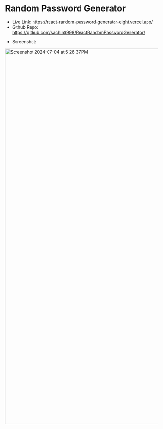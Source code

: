# Random Password Generator

* Live Link: https://react-random-password-generator-eight.vercel.app/
* Github Repo: https://github.com/sachin9998/ReactRandomPasswordGenerator/

- Screenshot:
<img width="1232" alt="Screenshot 2024-07-04 at 5 26 37 PM" src="https://github.com/sachin9998/ReactRandomPasswordGenerator/assets/25192452/1cfac100-d7b7-4bf4-9f0b-7ff8221b2728">

